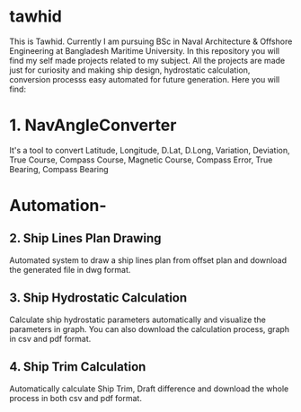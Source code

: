 # tawhid
This is Tawhid. Currently I am pursuing BSc in Naval Architecture &amp; Offshore Engineering at Bangladesh Maritime University. In this repository you will find my self made projects related to my subject. All the projects are made just for curiosity and making ship design, hydrostatic calculation, conversion processs easy automated for future generation.
Here you will find:

# 1. NavAngleConverter
   It's a tool to convert Latitude, Longitude, D.Lat, D.Long, Variation, Deviation, True Course, Compass Course, Magnetic Course, Compass Error, True Bearing, Compass Bearing
   
# Automation-
## 2. Ship Lines Plan Drawing
   Automated system to draw a ship lines plan from offset plan and download the generated file in dwg format.
## 3. Ship Hydrostatic Calculation
   Calculate ship hydrostatic parameters automatically and visualize the parameters in graph. You can also download the calculation process, graph in csv and pdf format.
## 4. Ship Trim Calculation
   Automatically calculate Ship Trim, Draft difference and download the whole process in both csv and pdf format.



